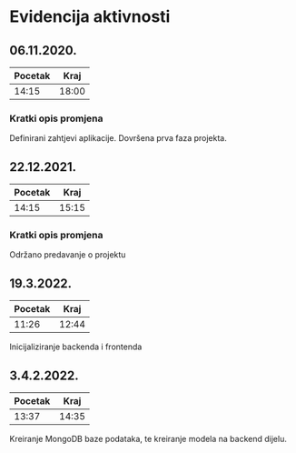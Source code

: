 # Evidencija aktivnosti

## 06.11.2020.
Pocetak | Kraj
------- | ----
14:15   | 18:00
### Kratki opis promjena
Definirani zahtjevi aplikacije.
Dovršena prva faza projekta.


## 22.12.2021.
Pocetak | Kraj
------- | ----
14:15   | 15:15
### Kratki opis promjena
Održano predavanje o projektu


## 19.3.2022.
Pocetak | Kraj
------- | ----
11:26   | 12:44
Inicijaliziranje backenda i frontenda 

## 3.4.2.2022.
Pocetak | Kraj
------- | ----
13:37   | 14:35
Kreiranje MongoDB baze podataka, te kreiranje modela na backend dijelu.
